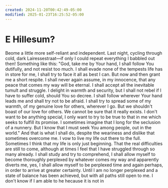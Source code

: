 ```yaml
---
created: 2024-11-20T00:42:49-05:00
modified: 2025-01-23T16:25:52-05:00
---
```


# E Hillesum?

Beome a little more self-reliant and independent. Last night, cycling through cold, dark Lairessestraat—if only I could repeat everything I babbled out then! Something like this:
"God, take me by Your hand, I shall follow You dutifully, and not resist too much. I shall evade none of the tempests life has in store for me, I shall try to face it all as best I can. But now and then grant me a short respite. I shall never again assume, in my innocence, that any peace that comes my way will be eternal.
I shall accept all the inevitable tumult and struggle. I delight in warmth and security, but I shall not rebel if I have to suffer cold, should You so decree. I shall follow wherever Your hand leads me and shall try not to be afraid. I shall try to spread some of my warmth, of my genuine love for others, wherever I go. But we shouldn't boast of our love for others. We cannot be sure that it really exists. I don't want to be anything special, I only want to try to be true to that in me which seeks to fulfill its promise. I sometimes imagine that I long for the seclusion of a nunnery.
But I know that I must seek You among people, out in the world."
And that is what I shall do, despite the weariness and dislike that sometimes overcome me. I vow to live my life out there to the full. Sometimes I think that my life is only just beginning.
That the real difficulties are still to come, although at times I feel that I have struggled through so many already. I shall study and try to comprehend, I shall allow myself to become thoroughly perplexed by whatever comes my way and apparently diverts me, yes, I shall allow myself to be perplexed time and again perhaps, in order to arrive at greater certainty. Until I am no longer perplexed and a state of balance has been achieved, but with all paths still open to me. I don't know if I am able to
he hecause it is not in
